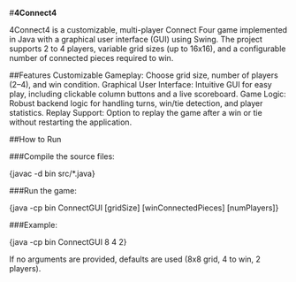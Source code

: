 #**4Connect4**

4Connect4 is a customizable, multi-player Connect Four game implemented in Java with a graphical user interface (GUI) using Swing. The project supports 2 to 4 players, variable grid sizes (up to 16x16), and a configurable number of connected pieces required to win.

##Features
Customizable Gameplay: Choose grid size, number of players (2–4), and win condition.
Graphical User Interface: Intuitive GUI for easy play, including clickable column buttons and a live scoreboard.
Game Logic: Robust backend logic for handling turns, win/tie detection, and player statistics.
Replay Support: Option to replay the game after a win or tie without restarting the application.

##How to Run

###Compile the source files:

  {javac -d bin src/*.java}
  
###Run the game:

  {java -cp bin ConnectGUI [gridSize] [winConnectedPieces] [numPlayers]}

###Example: 

  {java -cp bin ConnectGUI 8 4 2}

If no arguments are provided, defaults are used (8x8 grid, 4 to win, 2 players).
